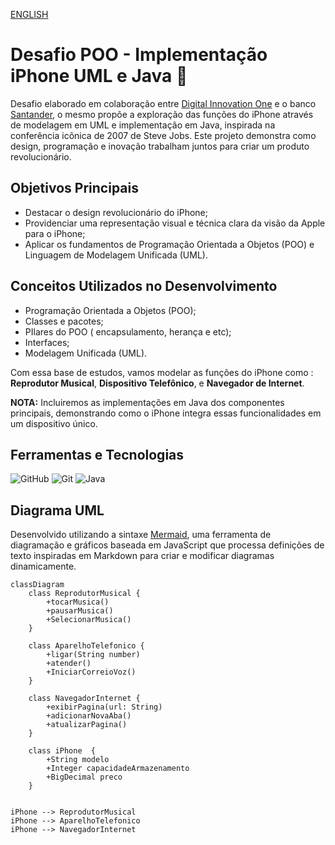 [ENGLISH](README.en.md)
# Desafio POO - Implementação iPhone UML e Java 📱

Desafio elaborado em colaboração entre [Digital Innovation One](https://www.dio.me/) e o banco [Santander](https://www.santander.com.br/), o mesmo propõe a exploração das funções do iPhone através de modelagem em UML e implementação em Java, inspirada na conferência icônica de 2007 de Steve Jobs. Este projeto demonstra como design, programação e inovação trabalham juntos para criar um produto revolucionário.

## **Objetivos Principais**

- Destacar o design revolucionário do iPhone;
- Providenciar uma representação visual e técnica clara da visão da Apple para o iPhone;
- Aplicar os fundamentos de Programação Orientada a Objetos (POO) e Linguagem de Modelagem Unificada (UML).

## **Conceitos Utilizados no Desenvolvimento**

- Programação Orientada a Objetos (POO);
- Classes e pacotes;
- PIlares do POO ( encapsulamento, herança e etc);
- Interfaces;
- Modelagem Unificada (UML).

Com essa base de estudos, vamos modelar as funções do iPhone como :
**Reprodutor Musical**, 
**Dispositivo Telefônico**,
e **Navegador de Internet**.

**NOTA:** Incluiremos as implementações em Java dos componentes principais, demonstrando como o iPhone integra essas funcionalidades em um dispositivo único.

## Ferramentas e Tecnologias
![GitHub](https://img.shields.io/badge/GitHub-000?style=for-the-badge&logo=github&logoColor=30A3DC)
![Git](https://img.shields.io/badge/Git-000?style=for-the-badge&logo=git&logoColor=E94D5F)
![Java](https://img.shields.io/badge/Java-000?style=for-the-badge&logo=openjdk&logoColor=ED8B00)
 
## Diagrama UML
Desenvolvido utilizando a sintaxe [Mermaid](https://mermaid.js.org/), uma ferramenta de diagramação e gráficos baseada em JavaScript que processa definições de texto inspiradas em Markdown para criar e modificar diagramas dinamicamente.

```mermaid
classDiagram
    class ReprodutorMusical {
        +tocarMusica()
        +pausarMusica()
        +SelecionarMusica()
    }

    class AparelhoTelefonico {
        +ligar(String number)
        +atender()
        +IniciarCorreioVoz()
    }

    class NavegadorInternet {
        +exibirPagina(url: String)
        +adicionarNovaAba()
        +atualizarPagina()
    }

    class iPhone  {
        +String modelo
        +Integer capacidadeArmazenamento
        +BigDecimal preco
    }


iPhone --> ReprodutorMusical
iPhone --> AparelhoTelefonico
iPhone --> NavegadorInternet
```
